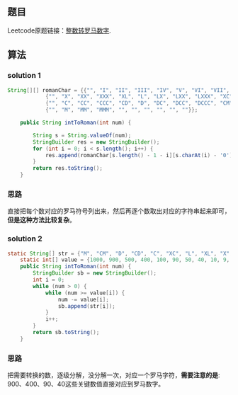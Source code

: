 ## 题目
Leetcode原题链接：[整数转罗马数字](https://leetcode-cn.com/problems/integer-to-roman/).

## 算法
### solution 1
```JAVA
String[][] romanChar = {{"", "I", "II", "III", "IV", "V", "VI", "VII", "VIII", "IX"},
            {"", "X", "XX", "XXX", "XL", "L", "LX", "LXX", "LXXX", "XC"},
            {"", "C", "CC", "CCC", "CD", "D", "DC", "DCC", "DCCC", "CM"},
            {"", "M", "MM", "MMM", "", "", "", "", "", ""}};

    public String intToRoman(int num) {

        String s = String.valueOf(num);
        StringBuilder res = new StringBuilder();
        for (int i = 0; i < s.length(); i++) {
            res.append(romanChar[s.length() - 1 - i][s.charAt(i) - '0']);
        }
        return res.toString();
    }
```
### 思路
直接把每个数对应的罗马符号列出来，然后再逐个数取出对应的字符串起来即可，**但是这种方法比较复杂**。

### solution 2
```JAVA
static String[] str = {"M", "CM", "D", "CD", "C", "XC", "L", "XL", "X", "IX", "V", "IV", "I"};
    static int[] value = {1000, 900, 500, 400, 100, 90, 50, 40, 10, 9, 5, 4, 1};
    public String intToRoman(int num) {
        StringBuilder sb = new StringBuilder();
        int i = 0;
        while (num > 0) {
            while (num >= value[i]) {
                num -= value[i];
                sb.append(str[i]);
            }
            i++;
        }
        return sb.toString();
    }
```
### 思路
把需要转换的数，逐级分解，没分解一次，对应一个罗马字符，**需要注意的是**: 900、400、90、40这些关键数值直接对应到罗马数字。
